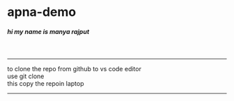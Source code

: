 # apna-demo
<h5>hi my name is manya rajput </h5>
<br>
<hr>
to clone the repo from github to vs code editor
<br>use git clone <paste link><br>
  this copy the repoin laptop<br>
<hr>
